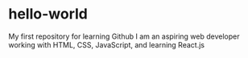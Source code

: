 # hello-world
My first repository for learning Github
I am an aspiring web developer working with HTML, CSS, JavaScript, and learning React.js
